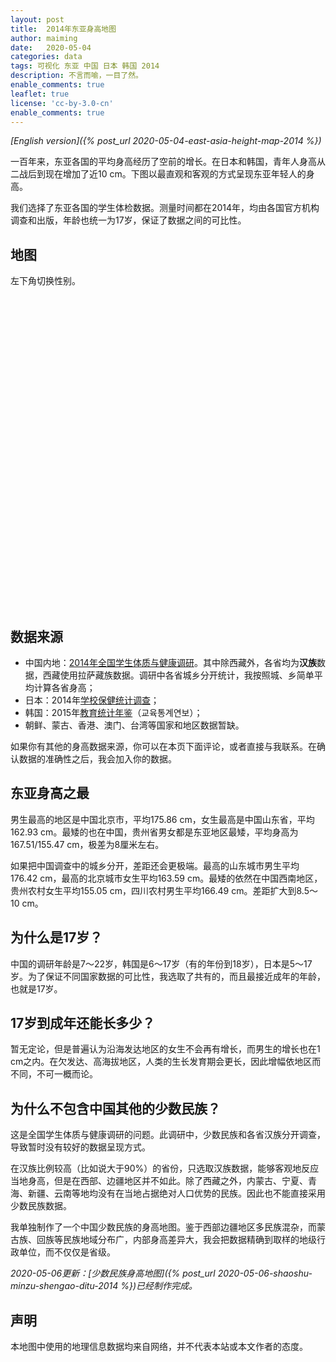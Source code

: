 ```yaml
---
layout: post
title:  2014年东亚身高地图
author: maiming
date:   2020-05-04
categories: data
tags: 可视化 东亚 中国 日本 韩国 2014
description: 不言而喻，一目了然。
enable_comments: true
leaflet: true
license: 'cc-by-3.0-cn'
enable_comments: true
---
```


<i>[English version]({% post_url 2020-05-04-east-asia-height-map-2014 %})</i>

一百年来，东亚各国的平均身高经历了空前的增长。在日本和韩国，青年人身高从二战后到现在增加了近10 cm。下图以最直观和客观的方式呈现东亚年轻人的身高。

我们选择了东亚各国的学生体检数据。测量时间都在2014年，均由各国官方机构调查和出版，年龄也统一为17岁，保证了数据之间的可比性。

## 地图
左下角切换性别。
<div id="mapid" style="height: 500px; width:90%; margin-left:auto;
  margin-right:auto;"></div>
<script src="https://unpkg.com/leaflet@1.6.0/dist/leaflet.js"
integrity="sha512-gZwIG9x3wUXg2hdXF6+rVkLF/0Vi9U8D2Ntg4Ga5I5BZpVkVxlJWbSQtXPSiUTtC0TjtGOmxa1AJPuV0CPthew=="
crossorigin=""></script>
<script src="{{ site.baseurl }}/assets/js/china-geojson.min.js"></script>
<script src="{{ site.baseurl }}/assets/js/south-korea-geojson.min.js"></script>
<script src="{{ site.baseurl }}/assets/js/japan-geojson.min.js"></script>
<script src="{{ site.baseurl }}/assets/js/east-asia-height.min.js"></script>
<script>
    var map = L.map('mapid', {fullscreenControl: true}).setView([34.533333, 108.916667], 3);
    var tileLayer = L.tileLayer('https://{s}.tile.osm.org/{z}/{x}/{y}.png', {
        attribution: '&copy; <a href="https://osm.org/copyright">OpenStreetMap</a> 贡献者 <a href="https://creativecommons.org/licenses/by-sa/2.0/">CC BY-SA</a> | &copy; 埋名匿姓 <a href="https://creativecommons.org/licenses/by/3.0/cn/">CC BY 3.0 CN</a>'
    }).addTo(map);

    //L.geoJson(chinaData).addTo(map);

    // control that shows state info on hover
	var maleInfo = L.control();

    maleInfo.onAdd = function (map) {
        this._div = L.DomUtil.create('div', 'info');
        this.update();
        return this._div;
    };

    maleInfo.update = function (props) {
        this._div.innerHTML = '<h4>17 岁男性平均身高</h4>' +  (props ?
            '<b>' + heightData[props.name].name_zh + '</b><br />' + heightData[props.name].average_male_height + ' cm'
            : '');
    };

    // Default: Male
    maleInfo.addTo(map);

    var femaleInfo = L.control();

    femaleInfo.onAdd = function (map) {
        this._div = L.DomUtil.create('div', 'info');
        this.update();
        return this._div;
    };

    femaleInfo.update = function (props) {
        this._div.innerHTML = '<h4>17 岁女性平均身高</h4>' +  (props ?
            '<b>' + heightData[props.name].name_zh + '</b><br />' + heightData[props.name].average_female_height + ' cm'
            : '');
    };

    //info.addTo(map);

    function getFemaleColor(h) {
        return h >= 162 ? '#99000d' :
               h >= 161 ? '#cb181d' :
               h >= 160 ? '#ef3b2c' :
               h >= 159 ? '#fb6a4a' :
               h >= 158 ? '#fc9272' :
               h >= 157 ? '#fcbba1' :
               h >= 156 ? '#fee0d2' :
                          '#fff5f0';
    }

    function getMaleColor(h) {
        return  h >= 175 ? '#08306b' :
                h >= 174 ? '#08519c' :
                h >= 173 ? '#2171b5' :
                h >= 172 ? '#4292c6' :
                h >= 171 ? '#6baed6' :
                h >= 170 ? '#9ecae1' :
                h >= 169 ? '#c6dbef' :
                h >= 168 ? '#deebf7' :
                          '#f7fbff';
    }

    function femaleStyle(feature) {
        return {
            weight: 1,
            opacity: 1,
            color: '#666',
            dashArray: '1',
            fillOpacity: 0.8,
            fillColor: getFemaleColor(heightData[feature.properties.name].average_female_height)
        };
    }

    function maleStyle(feature) {
        return {
            weight: 1,
            opacity: 1,
            color: '#666',
            dashArray: '1',
            fillOpacity: 0.8,
            fillColor: getMaleColor(heightData[feature.properties.name].average_male_height)
        };
    }

    function maleHighlightFeature(e) {
        var layer = e.target;

        layer.setStyle({
                weight: 5,
                color: '#666',
                dashArray: '',
                fillOpacity: 0.7
        });

        if (!L.Browser.ie && !L.Browser.opera && !L.Browser.edge) {
            layer.bringToFront();
        }
        maleInfo.update(layer.feature.properties);
    }

    function femaleHighlightFeature(e) {
        var layer = e.target;

        layer.setStyle({
                weight: 5,
                color: '#666',
                dashArray: '',
                fillOpacity: 0.7
        });

        if (!L.Browser.ie && !L.Browser.opera && !L.Browser.edge) {
            layer.bringToFront();
        }
        femaleInfo.update(layer.feature.properties);
    }

    function resetFemaleHighlight(e) {
        femaleGeoJSON.resetStyle(e.target);
        femaleInfo.update();
    }

    function resetMaleHighlight(e) {
        maleGeoJSON.resetStyle(e.target);
        maleInfo.update();
    }

    function zoomToFeature(e) {
        map.fitBounds(e.target.getBounds());
    }

    function onEachFemaleFeature(feature, layer) {
        layer.on({
            mouseover: femaleHighlightFeature,
            mouseout: resetFemaleHighlight,
            click: zoomToFeature
        });
    }

    function onEachMaleFeature(feature, layer) {
        layer.on({
            mouseover: maleHighlightFeature,
            mouseout: resetMaleHighlight,
            click: zoomToFeature
        });
    }

    var eastAsiaGeoData = [chinaGeoData, southKoreaGeoData, japanGeoData];
    var maleGeoJSON = L.geoJSON(eastAsiaGeoData, {
        style: maleStyle,
        onEachFeature: onEachMaleFeature
    });
    var femaleGeoJSON = L.geoJSON(eastAsiaGeoData, {
        style: femaleStyle,
        onEachFeature: onEachFemaleFeature
    });

    var maleLegend = L.control({position: 'bottomright'});

    maleLegend.onAdd = function (map) {

        var div = L.DomUtil.create('div', 'info legend'),
            grades = [167,168,169,170,171,172,173,174,175],
            labels = [];

        // loop through our density intervals and generate a label with a colored square for each interval
        for (var i = 0; i < grades.length; i++) {
            div.innerHTML +=
                '<i style="background:' + getMaleColor(grades[i] + 0.1) + '"></i> ' +
                grades[i] + (grades[i + 1] ? '&ndash;' + grades[i + 1] + '<br>' : '+');
        }

        return div;
    };

    var femaleLegend = L.control({position: 'bottomright'});

    femaleLegend.onAdd = function (map) {

        var div = L.DomUtil.create('div', 'info legend'),
            grades = [155,156,157,158,159,160,161,162],
            labels = [];

        // loop through our density intervals and generate a label with a colored square for each interval
        for (var i = 0; i < grades.length; i++) {
            div.innerHTML +=
                '<i style="background:' + getFemaleColor(grades[i] + 0.1) + '"></i> ' +
                grades[i] + (grades[i + 1] ? '&ndash;' + grades[i + 1] + '<br>' : '+');
        }

        return div;
    };
    geoJSONs = {
        "男":maleGeoJSON,
        "女": femaleGeoJSON
    };
    L.control.layers(geoJSONs).setPosition("bottomleft").addTo(map);
    maleGeoJSON.addTo(map)

    // Default: Male
    maleLegend.addTo(map);

    // Switch
    map.on("baselayerchange", function(eventLayer) {
        //console.log(eventLayer.name);
        if (eventLayer.name == "女") {
            this.removeControl(maleLegend);
            this.removeControl(maleInfo);
            femaleLegend.addTo(this);
            femaleInfo.addTo(this);
        } else {
            this.removeControl(femaleLegend);
            this.removeControl(femaleInfo);
            maleLegend.addTo(this);
            maleInfo.addTo(this);
        }
    });

</script>

## 数据来源
- 中国内地：[2014年全国学生体质与健康调研](http://www.hep.com.cn/book/details?uuid=7c44562d-151f-1000-84e6-55b34aba28f0)。其中除西藏外，各省均为**汉族**数据，西藏使用拉萨藏族数据。调研中各省城乡分开统计，我按照城、乡简单平均计算各省身高；
- 日本：2014年[学校保健统计调查](https://www.mext.go.jp/b_menu/toukei/chousa05/hoken/1268826.htm)；
- 韩国：2015年[教育统计年鉴](https://kess.kedi.re.kr/main/publ/link?linkKey=291&userLang=ko)（교육통계연보）；
- 朝鲜、蒙古、香港、澳门、台湾等国家和地区数据暂缺。

如果你有其他的身高数据来源，你可以在本页下面评论，或者直接与我联系。在确认数据的准确性之后，我会加入你的数据。

## 东亚身高之最
男生最高的地区是中国北京市，平均175.86 cm，女生最高是中国山东省，平均162.93 cm。最矮的也在中国，贵州省男女都是东亚地区最矮，平均身高为167.51/155.47 cm，极差为8厘米左右。

如果把中国调查中的城乡分开，差距还会更极端。最高的山东城市男生平均176.42 cm，最高的北京城市女生平均163.59 cm。最矮的依然在中国西南地区，贵州农村女生平均155.05 cm，四川农村男生平均166.49 cm。差距扩大到8.5～10 cm。

## 为什么是17岁？
中国的调研年龄是7～22岁，韩国是6～17岁（有的年份到18岁），日本是5～17岁。为了保证不同国家数据的可比性，我选取了共有的，而且最接近成年的年龄，也就是17岁。

## 17岁到成年还能长多少？
暂无定论，但是普遍认为沿海发达地区的女生不会再有增长，而男生的增长也在1 cm之内。在欠发达、高海拔地区，人类的生长发育期会更长，因此增幅依地区而不同，不可一概而论。

## 为什么不包含中国其他的少数民族？
这是全国学生体质与健康调研的问题。此调研中，少数民族和各省汉族分开调查，导致暂时没有较好的数据呈现方式。

在汉族比例较高（比如说大于90%）的省份，只选取汉族数据，能够客观地反应当地身高，但是在西部、边疆地区并不如此。除了西藏之外，内蒙古、宁夏、青海、新疆、云南等地均没有在当地占据绝对人口优势的民族。因此也不能直接采用少数民族数据。

我单独制作了一个中国少数民族的身高地图。鉴于西部边疆地区多民族混杂，而蒙古族、回族等民族地域分布广，内部身高差异大，我会把数据精确到取样的地级行政单位，而不仅仅是省级。

*2020-05-06更新：[少数民族身高地图]({% post_url 2020-05-06-shaoshu-minzu-shengao-ditu-2014 %})已经制作完成。*

## 声明
本地图中使用的地理信息数据均来自网络，并不代表本站或本文作者的态度。
